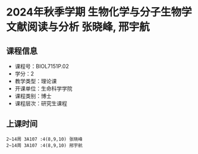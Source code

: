 # 2024年秋季学期 生物化学与分子生物学文献阅读与分析 张晓峰, 邢宇航






## 课程信息

- 课程号：BIOL7151P.02
- 学分：2
- 教学类型：理论课
- 开课单位：生命科学学院
- 课程类别：博士
- 课程层次：研究生课程

## 上课时间

```
2~14周 3A107 :4(8,9,10) 张晓峰
2~14周 3A107 :4(8,9,10) 邢宇航
```


